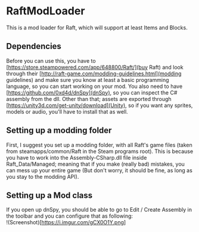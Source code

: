 # RaftModLoader
This is a mod loader for Raft, which will support at least Items and Blocks.
## Dependencies
Before you can use this, you have to [https://store.steampowered.com/app/648800/Raft/](buy Raft) and look through their [http://raft-game.com/modding-guidelines.html](modding guidelines) and make sure you know at least a basic programming language, so you can start working on your mod. You also need to have [https://github.com/0xd4d/dnSpy](dnSpy), so you can inspect the C# assembly from the dll. Other than that; assets are exported through [https://unity3d.com/get-unity/download](Unity), so if you want any sprites, models or audio, you'll have to install that as well.
## Setting up a modding folder
First, I suggest you set up a modding folder, with all Raft's game files (taken from steamapps/common/Raft in the Steam programs root). This is because you have to work into the Assembly-CSharp.dll file inside Raft_Data/Managed; meaning that if you make (really bad) mistakes, you can mess up your entire game (But don't worry, it should be fine, as long as you stay to the modding API).
## Setting up a Mod class
If you open up dnSpy, you should be able to go to Edit / Create Assembly in the toolbar and you can configure that as following:  
!(Screenshot)[https://i.imgur.com/gCX0O1Y.png]
